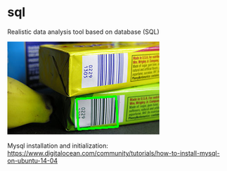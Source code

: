 # sql
Realistic data analysis tool based on database (SQL)

![](detect_barcode.png)

Mysql installation and initialization: https://www.digitalocean.com/community/tutorials/how-to-install-mysql-on-ubuntu-14-04

